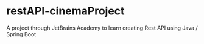 # restAPI-cinemaProject
A project through JetBrains Academy to learn creating Rest API using Java / Spring Boot
